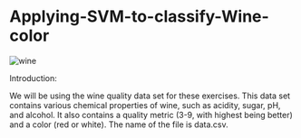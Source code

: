 # Applying-SVM-to-classify-Wine-color
![wine](https://user-images.githubusercontent.com/83561056/160233673-a77c61f3-0ef3-4870-8023-499f43eee5e7.jpg)


Introduction:

We will be using the wine quality data set for these exercises. 
This data set contains various chemical properties of wine, such as acidity, sugar, pH, and alcohol.
It also contains a quality metric (3-9, with highest being better) and a color (red or white).
The name of the file is data.csv.
